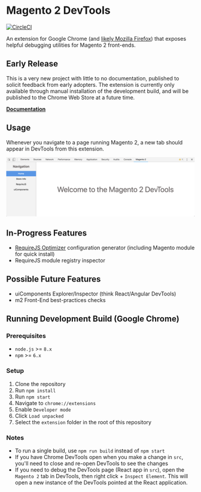 # Magento 2 DevTools

[![CircleCI](https://circleci.com/gh/magento/m2-devtools.svg?style=svg)](https://circleci.com/gh/magento/m2-devtools)

An extension for Google Chrome (and [likely Mozilla Firefox](https://developer.mozilla.org/en-US/docs/Mozilla/Add-ons/WebExtensions)) that exposes helpful debugging utilities for Magento 2 front-ends.

## Early Release

This is a very new project with little to no documentation, published to solicit feedback from early adopters. The extension is currently only available through manual installation of the development build, and will be published to the Chrome Web Store at a future time.

[**Documentation**](docs/README.md)

## Usage

Whenever you navigate to a page running Magento 2, a new tab should appear in DevTools from this extension.

<p align="center"><img src="screenshot.png" /></p>

## In-Progress Features

-   [RequireJS Optimizer](https://requirejs.org/docs/optimization.html) configuration generator (including Magento module for quick install)
-   RequireJS module registry inspector

## Possible Future Features

-   uiComponents Explorer/Inspector (think React/Angular DevTools)
-   m2 Front-End best-practices checks

## Running Development Build (Google Chrome)

### Prerequisites

-   `node.js` >= `8.x`
-   `npm` >= `6.x`

### Setup

1. Clone the repository
2. Run `npm install`
3. Run `npm start`
4. Navigate to `chrome://extensions`
5. Enable `Developer mode`
6. Click `Load unpacked`
7. Select the `extension` folder in the root of this repository

### Notes

-   To run a single build, use `npm run build` instead of `npm start`
-   If you have Chrome DevTools open when you make a change in `src`, you'll need to close and re-open DevTools to see the changes
-   If you need to debug the DevTools page (React app in `src`), open the `Magento 2` tab in DevTools, then right click + `Inspect Element`. This will open a new instance of the DevTools pointed at the React application.
